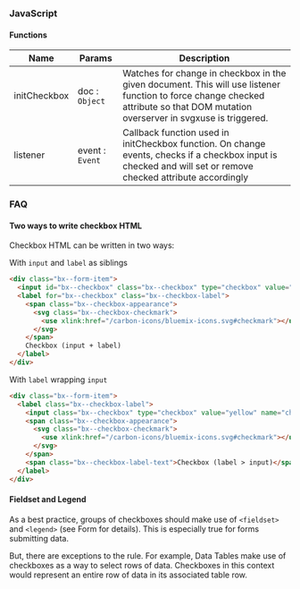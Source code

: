 ### JavaScript

#### Functions

| Name         | Params          | Description                                                                                                                                                                      |
|--------------|-----------------|----------------------------------------------------------------------------------------------------------------------------------------------------------------------------------|
| initCheckbox | doc : `Object`  | Watches for change in checkbox in the given document. This will use listener function to force change checked attribute so that DOM mutation overserver in svgxuse is triggered. |
| listener     | event : `Event` | Callback function used in initCheckbox function. On change events, checks if a checkbox input is checked and will set or remove checked attribute accordingly                    |

### FAQ

#### Two ways to write checkbox HTML

Checkbox HTML can be written in two ways:

With `input` and `label` as siblings

```html
<div class="bx--form-item">
  <input id="bx--checkbox" class="bx--checkbox" type="checkbox" value="green" name="checkbox">
  <label for="bx--checkbox" class="bx--checkbox-label">
    <span class="bx--checkbox-appearance">
      <svg class="bx--checkbox-checkmark">
        <use xlink:href="/carbon-icons/bluemix-icons.svg#checkmark"></use>
      </svg>
    </span>
    Checkbox (input + label)
  </label>
</div>
```

With `label` wrapping `input`

```html
<div class="bx--form-item">
  <label class="bx--checkbox-label">
    <input class="bx--checkbox" type="checkbox" value="yellow" name="checkbox">
    <span class="bx--checkbox-appearance">
      <svg class="bx--checkbox-checkmark">
        <use xlink:href="/carbon-icons/bluemix-icons.svg#checkmark"></use>
      </svg>
    </span>
    <span class="bx--checkbox-label-text">Checkbox (label > input)</span>
  </label>
</div>
```

#### Fieldset and Legend

As a best practice, groups of checkboxes should make use of `<fieldset>` and `<legend>` (see Form for details).
This is especially true for forms submitting data.

But, there are exceptions to the rule. For example, Data Tables make use of checkboxes as a way to select rows of data. 
Checkboxes in this context would represent an entire row of data in its associated table row.



